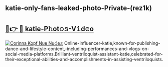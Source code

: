 ## katie-only-fans​-leaked-photo​-Private-(rez1k)


# <h2><a href="https://mediaupload.pro?title=katie&ref=git">🔗👉 🔴 katie-P𝚑ot𝚘𝚜-V𝚒d𝚎o</a></h2>

[![Corinna Kopf Nue Nu𝚍e𝚜](https://i.imgur.com/0qMVB7G.gif)](https://mediaupload.pro?title=katie&ref=git)
Online-influencer-katie,known-for-publishing-dance-and-lifestyle-content,-including-performances-and-vlogs-on-social-media-platforms.Brilliant-ventriloquist-assistant-katie,celebrated-for-their-exceptional-abilities-and-accomplishments-in-assisting-ventriloquists.  